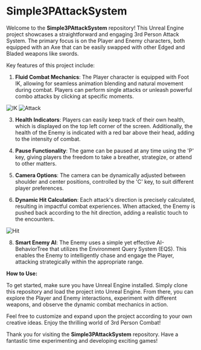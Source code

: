 # Simple3PAttackSystem

Welcome to the **Simple3PAttackSystem** repository! This Unreal Engine project showcases a straightforward and engaging 3rd Person Attack System. The primary focus is on the Player and Enemy characters, both equipped with an Axe that can be easily swapped with other Edged and Bladed weapons like swords. 

Key features of this project include:

1. **Fluid Combat Mechanics**: The Player character is equipped with Foot IK, allowing for seamless animation blending and natural movement during combat. Players can perform single attacks or unleash powerful combo attacks by clicking at specific moments.

![IK](https://github.com/mohammadrezah4/Simple3PAttackSystem/assets/49523921/17df7270-a262-482c-aa7d-177b18aca5c4)
![Attack](https://github.com/mohammadrezah4/Simple3PAttackSystem/assets/49523921/c2478902-b2e7-4923-876b-73e436204bf2)

3. **Health Indicators**: Players can easily keep track of their own health, which is displayed on the top left corner of the screen. Additionally, the health of the Enemy is indicated with a red bar above their head, adding to the intensity of combat.

4. **Pause Functionality**: The game can be paused at any time using the 'P' key, giving players the freedom to take a breather, strategize, or attend to other matters.
5. **Camera Options**: The camera can be dynamically adjusted between shoulder and center positions, controlled by the 'C' key, to suit different player preferences.

6. **Dynamic Hit Calculation**: Each attack's direction is precisely calculated, resulting in impactful combat experiences. When attacked, the Enemy is pushed back according to the hit direction, adding a realistic touch to the encounters.

![Hit](https://github.com/mohammadrezah4/Simple3PAttackSystem/assets/49523921/9f752eab-6609-45fc-acc1-83dfe13cb95e)

8. **Smart Enemy AI**: The Enemy uses a simple yet effective AI-BehaviorTree that utilizes the Environment Query System (EQS). This enables the Enemy to intelligently chase and engage the Player, attacking strategically within the appropriate range.

**How to Use:**

To get started, make sure you have Unreal Engine installed. Simply clone this repository and load the project into Unreal Engine. From there, you can explore the Player and Enemy interactions, experiment with different weapons, and observe the dynamic combat mechanics in action.

Feel free to customize and expand upon the project according to your own creative ideas. Enjoy the thrilling world of 3rd Person Combat!

Thank you for visiting the **Simple3PAttackSystem** repository. Have a fantastic time experimenting and developing exciting games!
